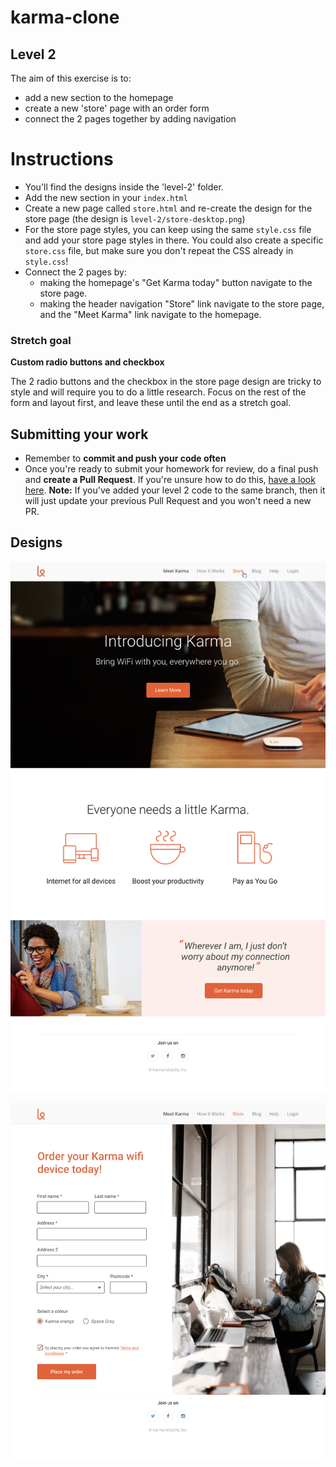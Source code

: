 # karma-clone
## Level 2
The aim of this exercise is to:
-  add a new section to the homepage
-  create a new 'store' page with an order form
-  connect the 2 pages together by adding navigation

# Instructions

- You'll find the designs inside the 'level-2' folder.
- Add the new section in your `index.html`
- Create a new page called `store.html` and re-create the design for the store page (the design is `level-2/store-desktop.png`)
- For the store page styles, you can keep using the same `style.css` file and add your store page styles in there.
You could also create a specific `store.css` file, but make sure you don't repeat the CSS already in `style.css`! 
- Connect the 2 pages by:
  - making the homepage's "Get Karma today" button navigate to the store page.
  - making the header navigation "Store" link navigate to the store page, and the "Meet Karma" link navigate to the homepage.

### Stretch goal

**Custom radio buttons and checkbox**

The 2 radio buttons and the checkbox in the store page design are tricky to style and will require you to do a little research. Focus on the rest of the form and layout first, and leave these until the end as a stretch goal.

## Submitting your work
 - Remember to **commit and push your code often**
 - Once you're ready to submit your homework for review, do a final push and **create a Pull Request**. If you're unsure how to do this, [have a look here](https://syllabus.codeyourfuture.io/git/cheatsheet/#i-want-to-send-my-code-to-volunteers-pushing).
 **Note:** If you've added your level 2 code to the same branch, then it will just update your previous Pull Request and you won't need a new PR.

## Designs

![Homepage extended design](./homepage-desktop-extended.png)

![Store design](./store-desktop.png)

